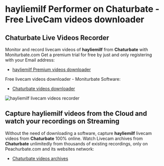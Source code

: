 # hayliemilf Performer on Chaturbate - Free LiveCam videos downloader

## Chaturbate Live Videos Recorder

Monitor and record livecam videos of **hayliemilf** from **Chaturbate** with Moniturbate.com
Get a premium trial for free by just and only registering with your Email address:
* [hayliemilf Premium videos downloader](https://moniturbate.com/request-demo-licence-key.html)

Free livecam videos downloader - Moniturbate Software:
* [Chaturbate videos downloader](https://moniturbate.com/moniturbate-download-software.html)

![hayliemilf livecam videos recorder](https://peachurnet.com/templates/moniturbate-software.png)


## Capture hayliemilf videos from the Cloud and watch your recordings on Streaming

Without the need of downloading a software, capture **hayliemilf** livecam videos from **Chaturbate** 100% online.
Watch Livecam archives from **Chaturbate** unlimitedly from thousands of existing recordings, only on Peachurbate.com and its websites network:
* [Chaturbate videos archives](https://peachurnet.com/)
